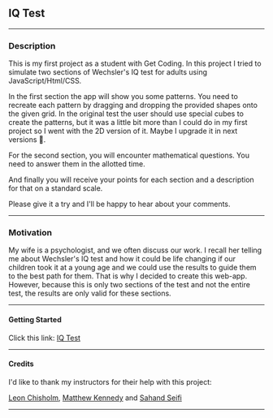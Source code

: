 ## IQ Test

---

### **Description**

This is my first project as a student with Get Coding. In this project I tried to simulate two sections of Wechsler's IQ test for adults using JavaScript/Html/CSS.

In the first section the app will show you some patterns. You need to recreate each pattern by dragging and dropping the provided shapes onto the given grid.
In the original test the user should use special cubes to create the patterns, but it was a little bit more than I could do in my first project so I went with the 2D version of it. Maybe I upgrade it in next versions 🙂.  

For the second section, you will encounter mathematical questions. You need to answer them in the allotted time.    

And finally you will receive your points for each section and a description for that on a standard scale. 

Please give it a try and I'll be happy to hear about your comments.

---

### **Motivation**

My wife is a psychologist, and we often discuss our work. I recall her telling me about Wechsler's IQ test and how it could be life changing if our children took it at a young age and we could use the results to guide them to the best path for them.
That is why I decided to create this web-app. However, because this is only two sections of the test and not the entire test, the results are only valid for these sections.

---


#### **Getting Started**

Click this link: [IQ Test](https://soheilnk.github.io/IQ-Test/)

---

#### **Credits**

I'd like to thank my instructors for their help with this project:

[Leon Chisholm](https://www.linkedin.com/in/leon-chisholm/), 
[Matthew Kennedy](https://www.linkedin.com/in/mattjamesk/) and 
[Sahand Seifi](https://www.linkedin.com/in/sahandseifi/)

---
